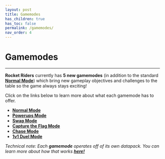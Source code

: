 ```yaml
---
layout: post
title: Gamemodes
has_children: true
has_toc: false
permalink: /gamemodes/
nav_order: 4
---
```

# **Gamemodes**
---

**Rocket Riders** currently has **5 new gamemodes** (in addition to the standard **[Normal Mode](https://zeroniaserver.github.io/RocketRidersWiki/gamemodes/normal)**) which bring new gameplay objectives and challenges to the table so the game always stays exciting!

Click on the links below to learn more about what each gamemode has to offer.

- **[Normal Mode](https://zeroniaserver.github.io/RocketRidersWiki/gamemodes/normal)**
- **[Powerups Mode](https://zeroniaserver.github.io/RocketRidersWiki/gamemodes/powerups)**
- **[Swap Mode](https://zeroniaserver.github.io/RocketRidersWiki/gamemodes/swap)**
- **[Capture the Flag Mode](https://zeroniaserver.github.io/RocketRidersWiki/gamemodes/ctf)**
- **[Chase Mode](https://zeroniaserver.github.io/RocketRidersWiki/gamemodes/chase)**
- **[1v1 Duel Mode](https://zeroniaserver.github.io/RocketRidersWiki/gamemodes/duel)**

*Technical note: Each **gamemode** operates off of its own datapack. You can learn more about how that works **[here!](https://zeroniaserver.github.io/RocketRidersWiki/behind_the_scenes/gamemode_datapacks)***